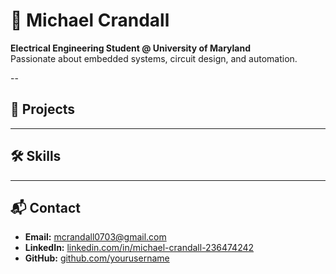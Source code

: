 # 👋 Michael Crandall
**Electrical Engineering Student @ University of Maryland**  
Passionate about embedded systems, circuit design, and automation.

--

## 📂 Projects

---

## 🛠 Skills

---

## 📬 Contact
- **Email:** mcrandall0703@gmail.com
- **LinkedIn:** [linkedin.com/in/michael-crandall-236474242](www.linkedin.com/in/michael-crandall-236474242)  
- **GitHub:** [github.com/yourusername](https://github.com/yourusername)  
